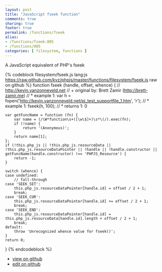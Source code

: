 ```yaml
---
layout: post
title: "JavaScript fseek function"
comments: true
sharing: true
footer: true
permalink: /functions/fseek
alias:
- /functions/fseek:805
- /functions/805
categories: [ filesystem, functions ]
---
```

A JavaScript equivalent of PHP's fseek
<!-- more -->
{% codeblock filesystem/fseek.js lang:js https://raw.github.com/kvz/phpjs/master/functions/filesystem/fseek.js raw on github %}
function fseek (handle, offset, whence) {
    // http://kevin.vanzonneveld.net
    // +   original by: Brett Zamir (http://brett-zamir.me)
    // *     example 1: var h = fopen('http://kevin.vanzonneveld.net/pj_test_supportfile_1.htm', 'r');
    // *     example 1: fseek(h, 100);
    // *     returns 1: 0

    var getFuncName = function (fn) {
        var name = (/\W*function\s+([\w\$]+)\s*\(/).exec(fn);
        if (!name) {
            return '(Anonymous)';
        }
        return name[1];
    };
    if (!this.php_js || !this.php_js.resourceData || !this.php_js.resourceDataPointer || !handle || !handle.constructor || getFuncName(handle.constructor) !== 'PHPJS_Resource') {
        return -1;
    }

    switch (whence) {
    case undefined:
        // fall-through
    case 'SEEK_SET':
        this.php_js.resourceDataPointer[handle.id] = offset / 2 + 1;
        break;
    case 'SEEK_CUR':
        this.php_js.resourceDataPointer[handle.id] += offset / 2 + 1;
        break;
    case 'SEEK_END':
        this.php_js.resourceDataPointer[handle.id] = this.php_js.resourceData[handle.id].length + offset / 2 + 1;
        break;
    default:
        throw 'Unrecognized whence value for fseek()';
    }
    return 0;
}
{% endcodeblock %}
<ul>
 <li><a href="https://github.com/kvz/phpjs/blob/master/functions/filesystem/fseek.js">view on github</a></li>
 <li><a href="https://github.com/kvz/phpjs/edit/master/functions/filesystem/fseek.js">edit on github</a></li>
</ul>
